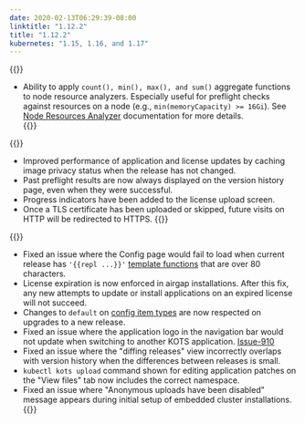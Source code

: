 ```yaml
---
date: 2020-02-13T06:29:39-08:00
linktitle: "1.12.2"
title: "1.12.2"
kubernetes: "1.15, 1.16, and 1.17"
---
```


{{<features>}}
* Ability to apply `count(), min(), max(), and sum()` aggregate functions to node resource analyzers. 
Especially useful for preflight checks against resources on a node (e.g., `min(memoryCapacity) >= 16Gi`). See [Node Resources Analyzer](https://troubleshoot.sh/reference/analyzers/node-resources/) documentation for more details.  
{{</features>}}

{{<changes>}}
* Improved performance of application and license updates by caching image privacy status when the release has not changed.
* Past preflight results are now always displayed on the version history page, even when they were successful.
* Progress indicators have been added to the license upload screen.
* Once a TLS certificate has been uploaded or skipped, future visits on HTTP will be redirected to HTTPS.
{{</changes>}}

{{<fixes>}}
* Fixed an issue where the Config page would fail to load when current release has `'{{repl ...}}'` [template functions](/reference/template-functions) that are over 80 characters.
* License expiration is now enforced in airgap installations. After this fix, any new attempts to update or install applications on an expired license will not succeed.
* Changes to `default` on [config item types](/reference/v1beta1/config/#available-item-types) are now respected on upgrades to a new release. 
* Fixed an issue where the application logo in the navigation bar would not update when switching to another KOTS application. [Issue-910](https://github.com/replicatedhq/kotsadm/issues/910)
* Fixed an issue where the "diffing releases" view incorrectly overlaps with version history when the differences between releases is small. 
* `kubectl kots upload` command shown for editing application patches on the "View files" tab now includes the correct namespace.
* Fixed an issue where "Anonymous uploads have been disabled" message appears during initial setup of embedded cluster installations. 
{{</fixes>}}
